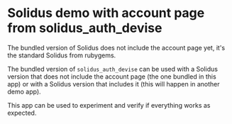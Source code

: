 # Solidus demo with account page from solidus_auth_devise

The bundled version of Solidus does not include the account page yet, it's the standard Solidus from rubygems.

The bundled version of `solidus_auth_devise` can be used with a Solidus version that does not include the
account page (the one bundled in this app) or with a Solidus version that includes it (this will happen in another demo app).

This app can be used to experiment and verify if everything works as expected.

